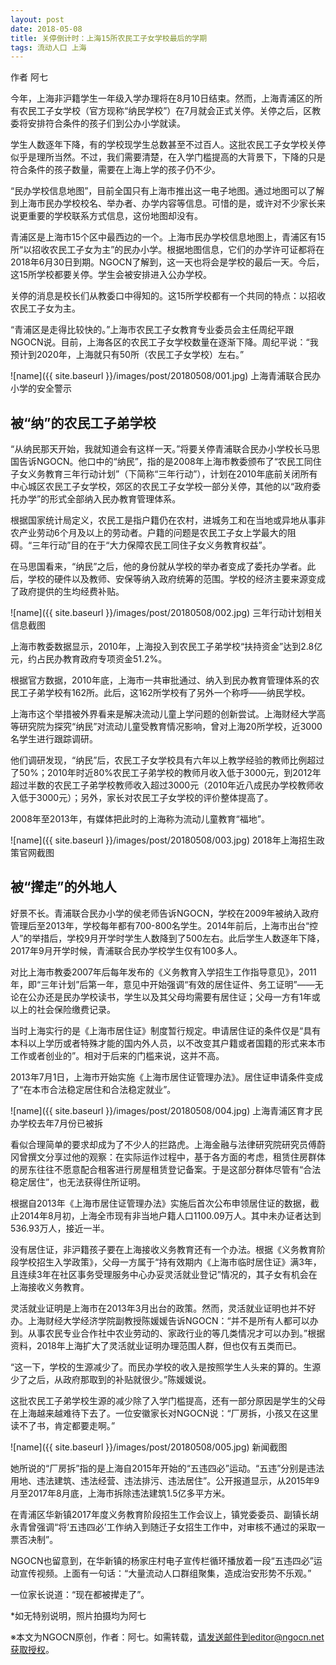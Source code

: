 ```yaml
---
layout: post
date: 2018-05-08
title: 关停倒计时：上海15所农民工子女学校最后的学期
tags: 流动人口 上海
---
```

作者 阿七

今年，上海非沪籍学生一年级入学办理将在8月10日结束。然而，上海青浦区的所有农民工子女学校（官方现称“纳民学校”）在7月就会正式关停。关停之后，区教委将安排符合条件的孩子们到公办小学就读。

学生人数逐年下降，有的学校现学生总数甚至不过百人。这批农民工子女学校关停似乎是理所当然。不过，我们需要清楚，在入学门槛提高的大背景下，下降的只是符合条件的孩子数量，需要在上海上学的孩子仍不少。

<!--more-->


“民办学校信息地图”，目前全国只有上海市推出这一电子地图。通过地图可以了解到上海市民办学校校名、举办者、办学内容等信息。可惜的是，或许对不少家长来说更重要的学校联系方式信息，这份地图却没有。

青浦区是上海市15个区中最西边的一个。上海市民办学校信息地图上，青浦区有15所“以招收农民工子女为主”的民办小学。根据地图信息，它们的办学许可证都将在2018年6月30日到期。NGOCN了解到，这一天也将会是学校的最后一天。今后，这15所学校都要关停。学生会被安排进入公办学校。

关停的消息是校长们从教委口中得知的。这15所学校都有一个共同的特点：以招收农民工子女为主。

“青浦区是走得比较快的。”上海市农民工子女教育专业委员会主任周纪平跟NGOCN说。目前，上海各区的农民工子女学校数量在逐渐下降。周纪平说：“我预计到2020年，上海就只有50所（农民工子女学校）左右。”

![name]({{ site.baseurl }}/images/post/20180508/001.jpg)
上海青浦联合民办小学的安全警示

## 被“纳”的农民工子弟学校

“从纳民那天开始，我就知道会有这样一天。”将要关停青浦联合民办小学校长马思国告诉NGOCN。他口中的“纳民”，指的是2008年上海市教委颁布了“农民工同住子女义务教育三年行动计划”（下简称“三年行动”），计划在2010年底前关闭所有中心城区农民工子女学校，郊区的农民工子女学校一部分关停，其他的以“政府委托办学”的形式全部纳入民办教育管理体系。

根据国家统计局定义，农民工是指户籍仍在农村，进城务工和在当地或异地从事非农产业劳动6个月及以上的劳动者。户籍的问题是农民工子女上学最大的阻碍。“三年行动”目的在于“大力保障农民工同住子女义务教育权益”。

在马思国看来，“纳民”之后，他的身份就从学校的举办者变成了委托办学者。此后，学校的硬件以及教师、安保等纳入政府统筹的范围。学校的经济主要来源变成了政府提供的生均经费补贴。

![name]({{ site.baseurl }}/images/post/20180508/002.jpg)
三年行动计划相关信息截图

上海市教委数据显示，2010年，上海投入到农民工子弟学校“扶持资金”达到2.8亿元，约占民办教育政府专项资金51.2%。

根据官方数据，2010年底，上海市一共审批通过、纳入到民办教育管理体系的农民工子弟学校有162所。此后，这162所学校有了另外一个称呼——纳民学校。

上海市这个举措被外界看来是解决流动儿童上学问题的创新尝试。上海财经大学高等研究院为探究“纳民”对流动儿童受教育情况影响，曾对上海20所学校，近3000名学生进行跟踪调研。

他们调研发现，“纳民”后，农民工子女学校具有六年以上教学经验的教师比例超过了50%；2010年时近80%农民工子弟学校的教师月收入低于3000元，到2012年超过半数的农民工子弟学校教师收入超过3000元（2010年近八成民办学校教师收入低于3000元）；另外，家长对农民工子女学校的评价整体提高了。

2008年至2013年，有媒体把此时的上海称为流动儿童教育“福地”。

![name]({{ site.baseurl }}/images/post/20180508/003.jpg)
2018年上海招生政策官网截图

## 被“撵走”的外地人

好景不长。青浦联合民办小学的侯老师告诉NGOCN，学校在2009年被纳入政府管理后至2013年，学校每年都有700-800名学生。2014年前后，上海市出台“控人”的举措后，学校9月开学时学生人数降到了500左右。此后学生人数逐年下降，2017年9月开学时候，青浦联合民办学校学生仅有100多人。

对比上海市教委2007年后每年发布的《义务教育入学招生工作指导意见》，2011年，即“三年计划”后第一年，意见中开始强调“有效的居住证件、务工证明”——无论在公办还是民办学校读书，学生以及其父母均需要有居住证；父母一方有1年或以上的社会保险缴费记录。

当时上海实行的是《上海市居住证》制度暂行规定。申请居住证的条件仅是“具有本科以上学历或者特殊才能的国内外人员，以不改变其户籍或者国籍的形式来本市工作或者创业的”。相对于后来的门槛来说，这并不高。

2013年7月1日，上海市开始实施《上海市居住证管理办法》。居住证申请条件变成了“在本市合法稳定居住和合法稳定就业”。

![name]({{ site.baseurl }}/images/post/20180508/004.jpg)
上海青浦区育才民办学校去年7月份已被拆

看似合理简单的要求却成为了不少人的拦路虎。上海金融与法律研究院研究员傅蔚冈曾撰文分享过他的观察：在实际运作过程中，基于各方面的考虑，租赁住房群体的房东往往不愿意配合租客进行房屋租赁登记备案。于是这部分群体尽管有“合法稳定居住”，也无法获得住所证明。

根据自2013年《上海市居住证管理办法》实施后首次公布申领居住证的数据，截止2014年8月初，上海全市现有非当地户籍人口1100.09万人。其中未办证者达到536.93万人，接近一半。

没有居住证，非沪籍孩子要在上海接收义务教育还有一个办法。根据《义务教育阶段学校招生入学政策》，父母一方属于“持有效期内《上海市临时居住证》满3年，且连续3年在社区事务受理服务中心办妥灵活就业登记”情况的，其子女有机会在上海接收义务教育。

灵活就业证明是上海市在2013年3月出台的政策。然而，灵活就业证明也并不好办。上海财经大学经济学院副教授陈媛媛告诉NGOCN：“并不是所有人都可以办到。从事农民专业合作社中农业劳动的、家政行业的等几类情况才可以办到。”根据资料，2018年上海扩大了灵活就业证明办理范围人群，但也仅有五类而已。

“这一下，学校的生源减少了。而民办学校的收入是按照学生人头来的算的。生源少了之后，从政府那取到的补贴就很少。”陈媛媛说。

这批农民工子弟学校生源的减少除了入学门槛提高，还有一部分原因是学生的父母在上海越来越难待下去了。一位安徽家长对NGOCN说：“厂房拆，小孩又在这里读不了书，肯定都要走啊。”

![name]({{ site.baseurl }}/images/post/20180508/005.jpg)
新闻截图

她所说的“厂房拆”指的是上海自2015年开始的“五违四必”运动。“五违”分别是违法用地、违法建筑、违法经营、违法排污、违法居住”。公开报道显示，从2015年9月至2017年8月底，上海市拆除违法建筑1.5亿多平方米。

在青浦区华新镇2017年度义务教育阶段招生工作会议上，镇党委委员、副镇长胡永青曾强调“将‘五违四必’工作纳入到随迁子女招生工作中，对审核不通过的采取一票否决制”。

NGOCN也留意到，在华新镇的杨家庄村电子宣传栏循环播放着一段“五违四必”运动宣传视频。上面有一句话：“大量流动人口群组聚集，造成治安形势不乐观。”

一位家长说道：“现在都被撵走了”。

*如无特别说明，照片拍摄均为阿七

※本文为NGOCN原创，作者：阿七。如需转载，请发送邮件到editor@ngocn.net获取授权。 
